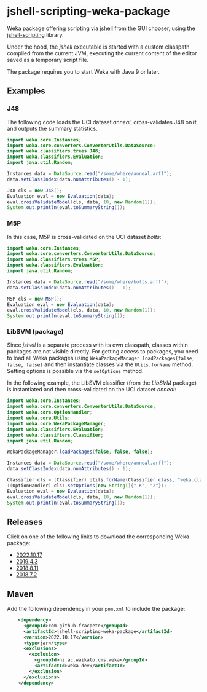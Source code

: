 # jshell-scripting-weka-package
Weka package offering scripting via [jshell](https://docs.oracle.com/javase/9/jshell/) from the GUI chooser, using the [jshell-scripting](https://github.com/fracpete/jshell-scripting) library. 

Under the hood, the *jshell* executable is started with a custom classpath compiled from the current JVM, executing the current content of the editor saved as a temporary script file.

The package requires you to start Weka with Java 9 or later.


## Examples

### J48

The following code loads the UCI dataset *anneal*, cross-validates J48 on it
and outputs the summary statistics.

```java
import weka.core.Instances;
import weka.core.converters.ConverterUtils.DataSource;
import weka.classifiers.trees.J48;
import weka.classifiers.Evaluation;
import java.util.Random;

Instances data = DataSource.read("/some/where/anneal.arff");
data.setClassIndex(data.numAttributes() - 1);

J48 cls = new J48();
Evaluation eval = new Evaluation(data);
eval.crossValidateModel(cls, data, 10, new Random(1));
System.out.println(eval.toSummaryString());
```

### M5P

In this case, M5P is cross-validated on the UCI dataset *bolts*:

```java
import weka.core.Instances;
import weka.core.converters.ConverterUtils.DataSource;
import weka.classifiers.trees.M5P;
import weka.classifiers.Evaluation;
import java.util.Random;

Instances data = DataSource.read("/some/where/bolts.arff");
data.setClassIndex(data.numAttributes() - 1);

M5P cls = new M5P();
Evaluation eval = new Evaluation(data);
eval.crossValidateModel(cls, data, 10, new Random(1));
System.out.println(eval.toSummaryString());
```


### LibSVM (package)

Since *jshell* is a separate process with its own classpath, classes within 
packages are not visible directly. For getting access to packages, you need to 
load all Weka packages using `WekaPackageManager.loadPackages(false, false, false)`
and then instantiate classes via the `Utils.forName` method. Setting options is
possible via the `setOptions` method.

In the following example, the LibSVM classifier (from the *LibSVM* package) is 
instantiated and then cross-validated on the UCI dataset *anneal*:


```java
import weka.core.Instances;
import weka.core.converters.ConverterUtils.DataSource;
import weka.core.OptionHandler;
import weka.core.Utils;
import weka.core.WekaPackageManager;
import weka.classifiers.Evaluation;
import weka.classifiers.Classifier;
import java.util.Random;

WekaPackageManager.loadPackages(false, false, false);

Instances data = DataSource.read("/some/where/anneal.arff");
data.setClassIndex(data.numAttributes() - 1);

Classifier cls = (Classifier) Utils.forName(Classifier.class, "weka.classifiers.functions.LibSVM", new String[0]);
((OptionHandler) cls).setOptions(new String[]{"-K", "2"});
Evaluation eval = new Evaluation(data);
eval.crossValidateModel(cls, data, 10, new Random(1));
System.out.println(eval.toSummaryString());
```


## Releases

Click on one of the following links to download the corresponding Weka package:

* [2022.10.17](https://github.com/fracpete/jshell-scripting-weka-package/releases/download/v2022.10.17/jshell-scripting-2022.10.17.zip)
* [2019.4.3](https://github.com/fracpete/jshell-scripting-weka-package/releases/download/v2019.4.3/jshell-scripting-2019.4.3.zip)
* [2018.8.11](https://github.com/fracpete/jshell-scripting-weka-package/releases/download/v2018.8.11/jshell-scripting-2018.8.11.zip)
* [2018.7.2](https://github.com/fracpete/jshell-scripting-weka-package/releases/download/v2018.7.2/jshell-scripting-2018.7.2.zip)


## Maven

Add the following dependency in your `pom.xml` to include the package:

```xml
    <dependency>
      <groupId>com.github.fracpete</groupId>
      <artifactId>jshell-scripting-weka-package</artifactId>
      <version>2022.10.17</version>
      <type>jar</type>
      <exclusions>
        <exclusion>
          <groupId>nz.ac.waikato.cms.weka</groupId>
          <artifactId>weka-dev</artifactId>
        </exclusion>
      </exclusions>
    </dependency>
```

